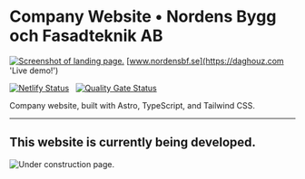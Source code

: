 # Company Website • Nordens Bygg och Fasadteknik AB

[![Screenshot of landing page.](https://www.nordensbf.se/banner.png)](https://daghouz.com)
[www.nordensbf.se](https://daghouz.com 'Live demo!')

[![Netlify Status](https://api.netlify.com/api/v1/badges/63e6e458-4fe0-4028-977f-34b66bbb3d97/deploy-status)](https://app.netlify.com/sites/nordensbf/deploys) &nbsp; [![Quality Gate Status](https://sonarcloud.io/api/project_badges/measure?project=WilliamOfSweden_nordensbf.se&metric=alert_status)](https://sonarcloud.io/summary/overall?id=WilliamOfSweden_nordensbf.se)

Company website, built with Astro, TypeScript, and Tailwind CSS.

---

## This website is currently being developed.
![Under construction page.](https://upload.wikimedia.org/wikipedia/commons/d/dc/Under_construction.svg)


